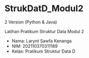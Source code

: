 # StrukDatD_Modul2

2 Version (Python & Java)

Latihan Pratikum Struktur Data Modul 2
- Nama: Larynt Sawfa Kenanga
- NIM: 202110370311189
- Kelas: Pratikum Struktur Data D
